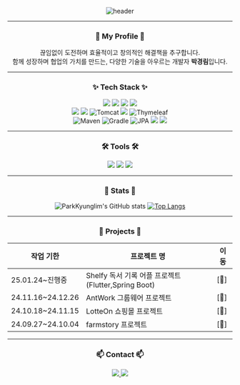 <div align="center">

![header](https://capsule-render.vercel.app/api?type=wave&color=FADADD,E0BBE4,FFDFD3,BFD7B5,A2D2FF&height=250&section=header&text=%20Kyunglim's%20Profile%20💻&fontSize=70&fontAlign=50)

---

###  🚀 My Profile  🚀 
끊임없이 도전하며 효율적이고 창의적인 해결책을 추구합니다.<br />
함께 성장하며 협업의 가치를 만드는, 다양한 기술을 아우르는 개발자 **박경림**입니다.

---

###  ✨ Tech Stack ✨

<img src="https://img.shields.io/badge/Java-007396?style=flat&logo=Java&logoColor=white" />
<img src="https://img.shields.io/badge/Spring-6DB33F?style=flat&logo=Spring&logoColor=white" />
<img src="https://img.shields.io/badge/Spring%20Boot-6DB33F?style=flat&logo=Spring%20Boot&logoColor=white" />
<img src="https://img.shields.io/badge/JavaScript-F7DF1E?style=flat&logo=JavaScript&logoColor=white" />
<br>
<img src="https://img.shields.io/badge/React-61DAFB?style=flat&logo=React&logoColor=white" />
<img src="https://img.shields.io/badge/MySQL-4479A1?style=flat&logo=MySQL&logoColor=white" />
<img src="https://img.shields.io/badge/Tomcat-F8DC75?style=flat-square&logo=Apache-Tomcat&logoColor=black" alt="Tomcat">
<img src="https://img.shields.io/badge/JSP-007396?style=flat&logo=Java&logoColor=white" />
<img src="https://img.shields.io/badge/Thymeleaf-005F99?style=flat-square&logo=Thymeleaf&logoColor=white" alt="Thymeleaf">
<br>
<img src="https://img.shields.io/badge/Maven-C71A36?style=flat-square&logo=Apache-Maven&logoColor=white" alt="Maven">
<img src="https://img.shields.io/badge/Gradle-02303A?style=flat-square&logo=Gradle&logoColor=white" alt="Gradle">
<img src="https://img.shields.io/badge/JPA-6DB33F?style=flat-square&logo=Spring&logoColor=white" alt="JPA">
<img src="https://img.shields.io/badge/Git-F05032?style=flat&logo=Git&logoColor=white" />
<img src="https://img.shields.io/badge/GitHub-181717?style=flat&logo=GitHub&logoColor=white" />

---

### 🛠 Tools 🛠

<img src="https://img.shields.io/badge/VS%20Code-007ACC?style=flat&logo=Visual%20Studio%20Code&logoColor=white" />
<img src="https://img.shields.io/badge/Eclipse%20IDE-2C2255?style=flat&logo=Eclipse%20IDE&logoColor=white" />
<img src="https://img.shields.io/badge/IntelliJ%20IDEA-000000?style=flat&logo=IntelliJ%20IDEA&logoColor=white" />



---

### 🌟 Stats 🌟

<div align="center">
  
![ParkKyunglim's GitHub stats](https://github-readme-stats.vercel.app/api?username=ParkKyunglim&show_icons=true&theme=radical)
[![Top Langs](https://github-readme-stats.vercel.app/api/top-langs/?username=ParkKyunglim&layout=compact&theme=radical)](https://github.com/anuraghazra/github-readme-stats)

</div>

---

### 📅 Projects 📅

| **작업 기한**        | **프로젝트 명**                     | **이동**  |
|-----------------|-------------------------------|-------|
| 25.01.24~진행중 | Shelfy 독서 기록 어플 프로젝트 (Flutter,Spring Boot)        | [🔗]|
| 24.11.16~24.12.26 | AntWork 그룹웨어 프로젝트                | [🔗] |
| 24.10.18~24.11.15 | LotteOn 쇼핑몰 프로젝트	            | [🔗] |
| 24.09.27~24.10.04 | farmstory 프로젝트                | [🔗]|

---

### 📫 Contact 📫
<p>
    <a href="mailto:pkl1004125@gmail.com">
        <img src="https://img.shields.io/badge/Gmail-EA4335?style=for-the-badge&logo=Gmail&logoColor=white"> 
    </a>
    <a href="https://rxxm.tistory.com/" target="_blank">
        <img src="https://img.shields.io/badge/Tech_Blog-DD0B78?style=for-the-badge&logo=GitHub%20Sponsors&logoColor=white">
    </a>
</p>

</div>
